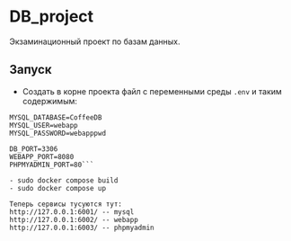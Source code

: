 # DB_project
Экзаминационный проект по базам данных.

## Запуск
- Создать в корне проекта файл с переменными среды `.env` и таким содержимым:
```MYSQL_ROOT_PASSWORD=root
MYSQL_DATABASE=CoffeeDB
MYSQL_USER=webapp
MYSQL_PASSWORD=webapppwd

DB_PORT=3306
WEBAPP_PORT=8080
PHPMYADMIN_PORT=80```

- sudo docker compose build
- sudo docker compose up

Теперь сервисы тусуются тут:
http://127.0.0.1:6001/ -- mysql
http://127.0.0.1:6002/ -- webapp
http://127.0.0.1:6003/ -- phpmyadmin
